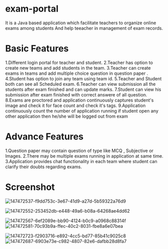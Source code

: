 # exam-portal
It is a Java based application which facilitate teachers to organize online exams among students
And help teeacher in management of exam records.

# Basic Features

1.Different login portal for teacher and student.
2.Teacher has option to create new teams and add students in the team.
3.Teacher can create exams in teams and add multiple choice question in question paper .
4.Student has option to join any team using team id.
5.Teacher and Student both can see all Scheduled exam.
6.Teacher can view submission all the students after exam finished and can update marks.
7.Student can view his submission after exam finished with correct answere of all question.
8.Exams are proctored and application continuously captures student's image and check it for face count and check it's tags.
9.Application continuously count the number of application running if student open any other application then he/she will be logged out from exam


# Advance Features

1.Question paper may contain question of type like MCQ , Subjective or Images.
2.There may be multiple exams running in application at same time.
3.Application provides chat functionality in each team where student can clarify their doubts regarding exams.

# Screenshot

![147472537-f9dd753c-3e67-41d9-a27d-5b59322a76d9](https://github.com/code-with-atul-05/exam-portal/assets/121789106/d4f8d39f-7a2d-444b-8348-729f37e9d08a)


![147472552-253452db-e448-49a6-b08a-64268ae4dd62](https://github.com/code-with-atul-05/exam-portal/assets/121789106/1fb0e436-a93f-4b50-8870-e2f1881e4f92)

![147472567-6ef2089e-bb90-4124-b0c9-a0968c88314f](https://github.com/code-with-atul-05/exam-portal/assets/121789106/c9d094d3-74be-49ad-a110-ac17ef80c074)
![147472581-70c93b9a-ffec-40c2-8031-fbe8a6e07bea](https://github.com/code-with-atul-05/exam-portal/assets/121789106/b48fffe3-feb6-44e2-88be-2c54e5fc41c6)


![147472723-f2903716-e892-4cc5-bd77-85b41c9025c8](https://github.com/code-with-atul-05/exam-portal/assets/121789106/8fff18a9-9637-4200-a9ff-b00bd6d9524a)
![147472687-6903e73e-c982-4807-82e6-dafbb28d8fa7](https://github.com/code-with-atul-05/exam-portal/assets/121789106/6c3f69a7-bed5-4204-baaf-cbd51f749f8a)


